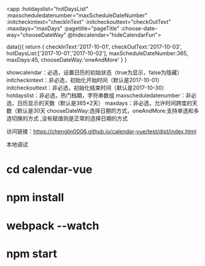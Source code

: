 <app
	:hotdayslist="hotDaysList"
	:maxscheduledatenumber="maxScheduleDateNumber"
	:initcheckintext="checkInText"
	:initcheckouttext="checkOutText"
	:maxdays="maxDays"
	:pagetitle="pageTitle"
	:choose-date-way="chooseDateWay"
	@hidecalendar="hideCalendarFun"></app>

data(){
	return {
		checkInText:'2017-10-01',
		checkOutText:'2017-10-03',
		hotDaysList:['2017-10-01','2017-10-02'],
		maxScheduleDateNumber:365,
		maxDays:45,
		chooseDateWay:'oneAndMore'
	}
}

showcalendar：必选，设置日历的初始状态（true为显示，false为隐藏）
initcheckintext：非必选，初始化开始时间（默认是2017-10-01）
initcheckouttext：非必选，初始化结束时间（默认是2017-10-30）
hotdayslist：非必选，热门档期，字符串数组
maxscheduledatenumber：非必选，日历显示的天数（默认是365*2天）
maxdays：非必选，允许时间跨度的天数（默认是30天
chooseDateWay:选择日期的方式，oneAndMore:支持单选和多选切换的方式 ,没有赋值则是正常的选择日期的方式

访问链接：https://chenglin0006.github.io/calendar-vue/test/dist/index.html


本地调试
# cd calendar-vue
# npm install
# webpack --watch
# npm start
